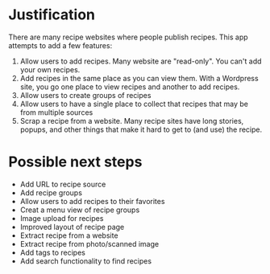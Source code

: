 # Justification

There are many recipe websites where people publish recipes. This app attempts to add a few features:

1. Allow users to add recipes. Many website are "read-only". You can't add your own recipes.
1. Add recipes in the same place as you can view them. With a Wordpress site,
   you go one place to view recipes and another to add recipes.
1. Allow users to create groups of recipes
1. Allow users to have a single place to collect that recipes that may be from
   multiple sources
1. Scrap a recipe from a website. Many recipe sites have long stories, popups,
   and other things that make it hard to get to (and use) the recipe.

# Possible next steps

- Add URL to recipe source
- Add recipe groups
- Allow users to add recipes to their favorites
- Creat a menu view of recipe groups
- Image upload for recipes
- Improved layout of recipe page
- Extract recipe from a website
- Extract recipe from photo/scanned image
- Add tags to recipes
- Add search functionality to find recipes
